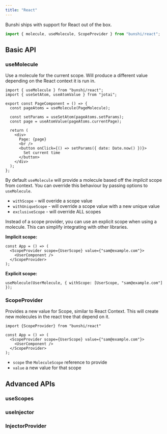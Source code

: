 ```yaml
---
title: "React"
---
```


Bunshi ships with support for React out of the box.

```ts
import { molecule, useMolecule, ScopeProvider } from "bunshi/react";
```

## Basic API

### useMolecule

Use a molecule for the current scope. Will produce a different value depending on the React context it is run in.

```tsx
import { useMolecule } from "bunshi/react";
import { useSetAtom, useAtomValue } from "jotai";

export const PageComponent = () => {
  const pageAtoms = useMolecule(PageMolecule);

  const setParams = useSetAtom(pageAtoms.setParams);
  const page = useAtomValue(pageAtoms.currentPage);

  return (
    <div>
      Page: {page}
      <br />
      <button onClick={() => setParams({ date: Date.now() })}>
        Set current time
      </button>
    </div>
  );
};
```

By default `useMolecule` will provide a molecule based off the _implicit_ scope from context. You can override this behaviour by passing options to `useMolecule`.

- `withScope` - will overide a scope value
- `withUniqueScope` - will override a scope value with a new unique value
- `exclusiveScope` - will override ALL scopes

Instead of a scope provider, you can use an explicit scope when using a molecule. This can simplify integrating with other libraries.

**Implicit scope:**

```tsx
const App = () => (
  <ScopeProvider scope={UserScope} value={"sam@example.com"}>
    <UserComponent />
  </ScopeProvider>
);
```


**Explicit scope:**

```tsx
useMolecule(UserMolecule, { withScope: [UserScope, "sam@example.com"] });
```


### ScopeProvider

Provides a new value for Scope, similar to React Context. This will create new molecules in the react tree that depend on it.

```tsx
import {ScopeProvider} from "bunshi/react"

const App = () => (
  <ScopeProvider scope={UserScope} value={"sam@example.com"}>
    <UserComponent />
  </ScopeProvider>
);
```

- `scope` the `MoleculeScope` reference to provide
- `value` a new value for that scope


## Advanced APIs

### useScopes


### useInjector


### InjectorProvider
